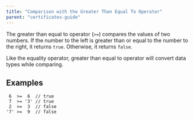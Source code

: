 ```yaml
---
title: "Comparison with the Greater Than Equal To Operator"
parent: "certificates-guide"
---
```


The greater than equal to operator (`>=`) compares the values of two numbers. If the number to the left is greater than or equal to the number to the right, it returns `true`. Otherwise, it returns `false`.

Like the equality operator, greater than equal to operator will convert data types while comparing.

## Examples

     6  >=  6  // true
     7  >= '3' // true
     2  >=  3  // false
    '7' >=  9  // false
